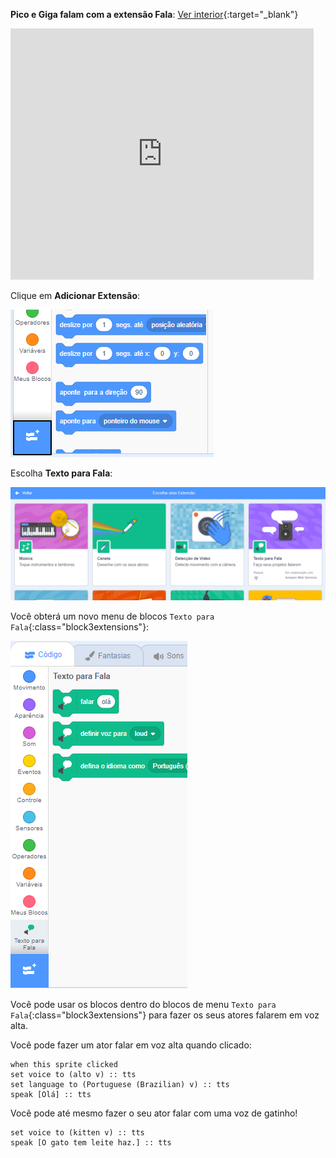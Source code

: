 **Pico e Giga falam com a extensão Fala**: [Ver interior](https://scratch.mit.edu/projects/572518523/editor){:target="_blank"}

<div class="scratch-preview">
  <iframe allowtransparency="true" width="485" height="402" src="https://scratch.mit.edu/projects/embed/572518523/?autostart=false" frameborder="0"></iframe>
</div>

Clique em **Adicionar Extensão**:

![Ícone 'Adicionar Extensão'.](images/add-extension.png)

Escolha **Texto para Fala**:

![Extensão 'Texto para fala' em destaque.](images/text-to-speech.png)

Você obterá um novo menu de blocos `Texto para Fala`{:class="block3extensions"}:

![Blocos de menu 'Texto para Fala'.](images/text-to-speech-blocks.png)

Você pode usar os blocos dentro do blocos de menu `Texto para Fala`{:class="block3extensions"} para fazer os seus atores falarem em voz alta.

Você pode fazer um ator falar em voz alta quando clicado:

```blocks3
when this sprite clicked
set voice to (alto v) :: tts
set language to (Portuguese (Brazilian) v) :: tts
speak [Olá] :: tts
```

Você pode até mesmo fazer o seu ator falar com uma voz de gatinho!

```blocks3
set voice to (kitten v) :: tts
speak [O gato tem leite haz.] :: tts
```
